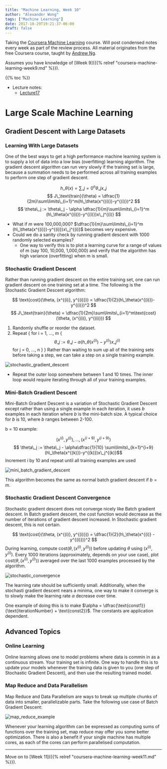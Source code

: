 ```yaml
---
title: "Machine Learning, Week 10"
author: "Alexander Wong"
tags: ["Machine Learning"]
date: 2017-10-29T19:21:37-06:00
draft: false
---
```


Taking the [Coursera Machine Learning](https://www.coursera.org/learn/machine-learning) course. Will post condensed notes every week as part of the review process. All material originates from the free Coursera course, taught by [Andrew Ng](http://www.andrewng.org/).

Assumes you have knowledge of [Week 9]({{% relref "coursera-machine-learning-week9.md" %}}).

{{% toc %}}

* Lecture notes:
  * [Lecture17](/docs/coursera-machine-learning-week10/Lecture17.pdf)

# Large Scale Machine Learning

## Gradient Descent with Large Datasets

### Learning With Large Datasets

One of the best ways to get a high performance machine learning system is to supply a lot of data into a low bias (overfitting) learning algorithm. The gradient descent algorithm can run very slowly if the training set is large, because a summation needs to be performed across all training examples to perform one step of gradient descent.

$$ h\_\theta(x) = \sum\limits\_{j=0}^n \theta\_jx\_j $$
$$ J\_\text{train}(\theta) = \dfrac{1}{2m}\sum\limits\_{i=1}^m(h\_\theta(x^{(i)})-y^{(i)})^2 $$
$$ \theta\_j := \theta\_j - \alpha \dfrac{1}{m}\sum\limits\_{i=1}^m (h\_\theta(x^{(i)})-y^{(i)})x\_j^{(i)} $$

- What if $m$ were 100,000,000? $\dfrac{1}{m}\sum\limits\_{i=1}^m (h\_\theta(x^{(i)})-y^{(i)})x\_j^{(i)}$ becomes very expensive.
- Could we do a sanity check by running gradient descent with 1000 randomly selected examples?
  - One way to verify this is to plot a learning curve for a range of values of m (say 100, 10,000, 1,000,000) and verify that the algorithm has high variance (overfitting) when m is small.

### Stochastic Gradient Descent

Rather than running gradient descent on the entire training set, one can run gradient descent on one training set at a time. The following is the Stochastic Gradient Descent algorithm:

$$ \text{cost}(\theta, (x^{(i)}, y^{(i)})) = \dfrac{1}{2}(h\_\theta(x^{(i)})-y^{(i)})^2 $$
$$ J\_\text{train}(\theta) = \dfrac{1}{2m}\sum\limits\_{i=1}^m\text{cost}(\theta, (x^{(i)}, y^{(i)})) $$

1. Randomly shuffle or reorder the dataset.
2. Repeat {
  for i = 1, ..., m {
    $$ \theta\_j := \theta\_j - \alpha(h\_\theta(x^{(i)}) - y^{(i)})x\_j^{(i)} $$
    for j = 0, ..., n
  }
}
Rather than waiting to sum up all of the training sets before taking a step, we can take a step on a single training example.

![stochastic_gradient_descent](/img/coursera-machine-learning-week10/stochastic_gradient_descent.png)

* Repeat the outer loop somewhere between 1 and 10 times. The inner loop would require iterating through all of your training examples.

### Mini-Batch Gradient Descent

Mini-Batch Gradient Descent is a variation of Stochastic Gradient Descent except rather than using a single example in each iteration, it uses $b$ examples in each iteration where $b$ is the mini-batch size. A typical choice for $b$ is 10, where $b$ ranges between 2-100.

b = 10 example:

$$ (x^{(i)}, y^{(i)}), \dots, (x^{(i+9)}, y^{(i+9)}) $$
$$ \theta\_j := \theta\_j - \alpha\dfrac{1}{10} \sum\limits\_{k=1}^{i+9}(h\_\theta(x^{(k)})-y^{(k)})x\_j^{(k)}$$
Increment $i$ by 10 and repeat until all training examples are used

![mini_batch_gradient_descent](/img/coursera-machine-learning-week10/mini_batch_gradient_descent.png)

This algorithm becomes the same as normal batch gradient descent if $b = m$.

### Stochastic Gradient Descent Convergence

Stochastic gradient descent does not converge nicely like Batch gradient descent. In Batch gradient descent, the cost function would decrease as the number of iterations of gradient descent increased. In Stochastic gradient descent, this is not certain.

$$ \text{cost}(\theta, (x^{(i)}, y^{(i)})) = \dfrac{1}{2}(h\_\theta(x^{(i)} - y^{(i)}))^2 $$
During learning, compute $\text{cost}(\theta, (x^{(i)}, y^{(i)}))$ before updating $\theta$ using $(x^{(i)}, y^{(i)})$. Every 1000 iterations (approximately, depends on your use case), plot $\text{cost}(\theta, (x^{(i)}, y^{(i)}))$ averaged over the last 1000 examples processed by the algorithm.

![stochastic_convergence](/img/coursera-machine-learning-week10/stochastic_convergence.png)

The learning rate should be sufficiently small. Additionally, when the stochasti gradient descent nears a minima, one way to make it converge is to slowly make the learning rate $\alpha$ decrease over time.

One example of doing this is to make $\alpha = \dfrac{\text{const1}}{\text{iterationNumber} + \text{const2}}$. The constants are application dependent.

## Advanced Topics

### Online Learning

Online learning allows one to model problems where data is commin in as a continuous stream. Your training set is infinite.
One way to handle this is to update your models whenever the training data is given to you (one step of Stochastic Gradient Descent), and then use the resulting trained model.

### Map Reduce and Data Parallelism

Map Reduce and Data Parallelism are ways to break up multiple chunks of data into smaller, parallelizable parts.
Take the following use case of Batch Gradient Descent:

![map_reduce_example](/img/coursera-machine-learning-week10/map_reduce_example.png)

Whenever your learning algorithm can be expressed as computing sums of functions over the training set, map reduce may offer you some better optimization. There is also a benefit if your single machine has multiple cores, as each of the cores can perform parallelised computation.

---

Move on to [Week 11]({{% relref "coursera-machine-learning-week11.md" %}}).
